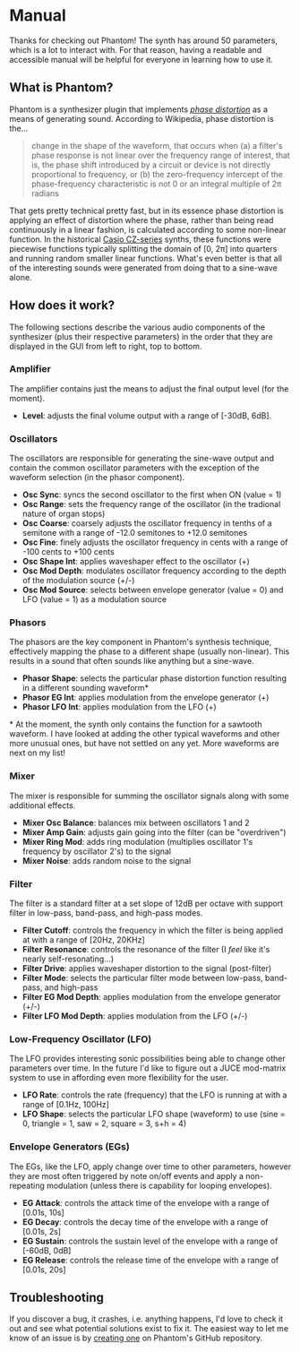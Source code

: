 # Manual

Thanks for checking out Phantom! The synth has around 50 parameters, which is a lot to interact with. For that reason, having a readable and accessible manual will be helpful for everyone in learning how to use it.

## What is Phantom?

Phantom is a synthesizer plugin that implements [_phase distortion_](https://en.wikipedia.org/wiki/Phase_distortion) as a means of generating sound. According to Wikipedia, phase distortion is the...

> change in the shape of the waveform, that occurs when (a) a filter's phase response is not linear over the frequency range of interest, that is, the phase shift introduced by a circuit or device is not directly proportional to frequency, or (b) the zero-frequency intercept of the phase-frequency characteristic is not 0 or an integral multiple of 2π radians

That gets pretty technical pretty fast, but in its essence phase distortion is applying an effect of distortion where the phase, rather than being read continuously in a linear fashion, is calculated according to some non-linear function. In the historical [Casio CZ-series](https://en.wikipedia.org/wiki/Casio_CZ_synthesizers) synths, these functions were piecewise functions typically splitting the domain of [0, 2π] into quarters and running random smaller linear functions. What's even better is that all of the interesting sounds were generated from doing that to a sine-wave alone.

## How does it work?

The following sections describe the various audio components of the synthesizer (plus their respective parameters) in the order that they are displayed in the GUI from left to right, top to bottom.

### Amplifier

The amplifier contains just the means to adjust the final output level (for the moment).

- __Level__: adjusts the final volume output with a range of [-30dB, 6dB].

### Oscillators

The oscillators are responsible for generating the sine-wave output and contain the common oscillator parameters with the exception of the waveform selection (in the phasor component).

- __Osc Sync__: syncs the second oscillator to the first when ON (value = 1)   
- __Osc Range__: sets the frequency range of the oscillator (in the tradional nature of organ stops)
- __Osc Coarse__: coarsely adjusts the oscillator frequency in tenths of a semitone with a range of -12.0 semitones to +12.0 semitones
- __Osc Fine__: finely adjusts the oscillator frequency in cents with a range of -100 cents to +100 cents
- __Osc Shape Int__: applies waveshaper effect to the oscillator (+)
- __Osc Mod Depth__: modulates oscillator frequency according to the depth of the modulation source (+/-)
- __Osc Mod Source__: selects between envelope generator (value = 0) and LFO (value = 1) as a modulation source

### Phasors

The phasors are the key component in Phantom's synthesis technique, effectively mapping the phase to a different shape (usually non-linear). This results in a sound that often sounds like anything but a sine-wave.

- __Phasor Shape__: selects the particular phase distortion function resulting in a different sounding waveform*
- __Phasor EG Int__: applies modulation from the envelope generator (+) 
- __Phasor LFO Int__: applies modulation from the LFO (+)

\* At the moment, the synth only contains the function for a sawtooth waveform. I have looked at adding the other typical waveforms and other more unusual ones, but have not settled on any yet. More waveforms are next on my list!

### Mixer

The mixer is responsible for summing the oscillator signals along with some additional effects.

- __Mixer Osc Balance__: balances mix between oscillators 1 and 2
- __Mixer Amp Gain__:  adjusts gain going into the filter (can be "overdriven")
- __Mixer Ring Mod__: adds ring modulation (multiplies oscillator 1's frequency by oscillator 2's) to the signal
- __Mixer Noise__: adds random noise to the signal

### Filter

The filter is a standard filter at a set slope of 12dB per octave with support filter in low-pass, band-pass, and high-pass modes.

- __Filter Cutoff__: controls the frequency in which the filter is being applied at with a range of [20Hz, 20KHz]
- __Filter Resonance__: controls the resonance of the filter (I _feel_ like it's nearly self-resonating...)
- __Filter Drive__: applies waveshaper distortion to the signal (post-filter)
- __Filter Mode__: selects the particular filter mode between low-pass, band-pass, and high-pass
- __Filter EG Mod Depth__: applies modulation from the envelope generator (+/-)
- __Filter LFO Mod Depth__: applies modulation from the LFO (+/-)

### Low-Frequency Oscillator (LFO)

The LFO provides interesting sonic possibilities being able to change other parameters over time. In the future I'd like to figure out a JUCE mod-matrix system to use in affording even more flexibility for the user.

- __LFO Rate__: controls the rate (frequency) that the LFO is running at with a range of [0.1Hz, 100Hz]
- __LFO Shape__: selects the particular LFO shape (waveform) to use (sine = 0, triangle = 1, saw = 2, square = 3, s+h = 4)

### Envelope Generators (EGs)

The EGs, like the LFO, apply change over time to other parameters, however they are most often triggered by note on/off events and apply a non-repeating modulation (unless there is capability for looping envelopes). 

- __EG Attack__: controls the attack time of the envelope with a range of [0.01s, 10s]
- __EG Decay__: controls the decay time of the envelope with a range of [0.01s, 2s]
- __EG Sustain__: controls the sustain level of the envelope with a range of [-60dB, 0dB]
- __EG Release__: controls the release time of the envelope with a range of [0.01s, 20s]

## Troubleshooting

If you discover a bug, it crashes, i.e. anything happens, I'd love to check it out and see what potential solutions exist to fix it. The easiest way to let me know of an issue is by [creating one](https://github.com/blackboxaudio/phantom/issues/new) on Phantom's GitHub repository.
